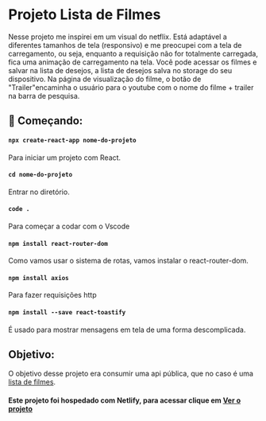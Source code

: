 # Projeto Lista de Filmes
Nesse projeto me inspirei em um visual do netflix. Está adaptável a diferentes tamanhos de tela (responsivo) e me preocupei com a tela de carregamento, ou seja, enquanto a requisição não for totalmente carregada, fica uma animação de carregamento na tela. Você pode acessar os filmes e salvar na lista de desejos, a lista de desejos salva no storage do seu dispositivo. Na página de visualização do filme, o botão de "Trailer"encaminha o usuário para o youtube com o nome do filme + trailer na barra de pesquisa.

## :rocket: Começando:

#### `npx create-react-app nome-do-projeto`
Para iniciar um projeto com React.

#### `cd nome-do-projeto`
Entrar no diretório.

#### `code .`
Para começar a codar com o Vscode

#### `npm install react-router-dom`
Como vamos usar o sistema de rotas, vamos instalar o react-router-dom.

#### `npm install axios`
Para fazer requisições http

#### `npm install --save react-toastify`
É usado para mostrar mensagens em tela de uma forma descomplicada.

## Objetivo:
O objetivo desse projeto era consumir uma api pública, que no caso é uma [lista de filmes](https://sujeitoprogramador.com/r-api/?api=filmes).

#### Este projeto foi hospedado com Netlify, para acessar clique em [Ver o projeto](https://matheusbruns-movies-list.netlify.app/)
